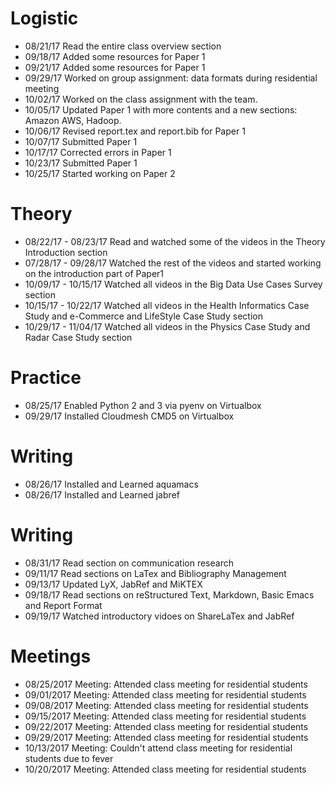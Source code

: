 # Logistic

* 08/21/17 Read the entire class overview section 
* 09/18/17 Added some resources for Paper 1
* 09/21/17 Added some resources for Paper 1
* 09/29/17 Worked on group assignment: data formats during residential meeting
* 10/02/17 Worked on the class assignment with the team.
* 10/05/17 Updated Paper 1 with more contents and a new sections: Amazon AWS, Hadoop.
* 10/06/17 Revised report.tex and report.bib for Paper 1
* 10/07/17 Submitted Paper 1
* 10/17/17 Corrected errors in Paper 1 
* 10/23/17 Submitted Paper 1
* 10/25/17 Started working on Paper 2


# Theory

* 08/22/17 - 08/23/17 Read and watched some of the videos in the Theory Introduction section
* 07/28/17 - 09/28/17 Watched the rest of the videos and started working on the introduction part of Paper1
* 10/09/17 - 10/15/17 Watched all videos in the Big Data Use Cases Survey section
* 10/15/17 - 10/22/17 Watched all videos in the Health Informatics Case Study and e-Commerce and LifeStyle Case Study section
* 10/29/17 - 11/04/17 Watched all videos in the Physics Case Study and Radar Case Study section

# Practice
* 08/25/17 Enabled Python 2 and 3 via pyenv on Virtualbox
* 09/29/17 Installed Cloudmesh CMD5 on Virtualbox

# Writing

* 08/26/17 Installed and Learned aquamacs
* 08/26/17 Installed and Learned jabref
 

# Writing

* 08/31/17 Read section on communication research
* 09/11/17 Read sections on LaTex and Bibliography Management
* 09/13/17 Updated LyX, JabRef and MiKTEX
* 09/18/17 Read sections on reStructured Text, Markdown, Basic Emacs and Report Format 
* 09/19/17 Watched introductory vidoes on ShareLaTex and JabRef

# Meetings

* 08/25/2017 Meeting: Attended class meeting for residential students
* 09/01/2017 Meeting: Attended class meeting for residential students
* 09/08/2017 Meeting: Attended class meeting for residential students
* 09/15/2017 Meeting: Attended class meeting for residential students
* 09/22/2017 Meeting: Attended class meeting for residential students
* 09/29/2017 Meeting: Attended class meeting for residential students
* 10/13/2017 Meeting: Couldn't attend class meeting for residential students due to fever
* 10/20/2017 Meeting: Attended class meeting for residential students


